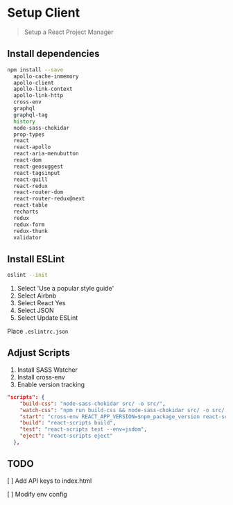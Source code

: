 # Setup Client
> Setup a React Project Manager

## Install dependencies
``` bash
npm install --save
  apollo-cache-inmemory
  apollo-client
  apollo-link-context
  apollo-link-http
  cross-env
  graphql
  graphql-tag
  history
  node-sass-chokidar
  prop-types
  react
  react-apollo
  react-aria-menubutton
  react-dom
  react-geosuggest
  react-tagsinput
  react-quill
  react-redux
  react-router-dom
  react-router-redux@next
  react-table
  recharts
  redux
  redux-form
  redux-thunk
  validator
```

## Install ESLint
``` bash
eslint --init
```
1. Select 'Use a popular style guide'
2. Select Airbnb
3. Select React Yes
4. Select JSON
5. Select Update ESLint

Place `.eslintrc.json`

## Adjust Scripts

1. Install SASS Watcher
2. Install cross-env
3. Enable version tracking

``` json
"scripts": {
    "build-css": "node-sass-chokidar src/ -o src/",
    "watch-css": "npm run build-css && node-sass-chokidar src/ -o src/ --watch --recursive",
    "start": "cross-env REACT_APP_VERSION=$npm_package_version react-scripts start",
    "build": "react-scripts build",
    "test": "react-scripts test --env=jsdom",
    "eject": "react-scripts eject"
  },
```

## TODO

[ ] Add API keys to index.html

[ ] Modify env config